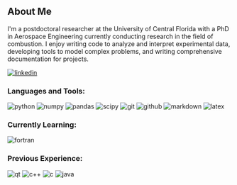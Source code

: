 ## About Me

I'm a postdoctoral researcher at the University of Central Florida with a PhD in Aerospace Engineering currently conducting research in the field of combustion. I enjoy writing code to analyze and interpret experimental data, developing tools to model complex problems, and writing comprehensive documentation for projects.

<a href="https://linkedin.com/in/cory-kinney/"><img src="https://img.shields.io/badge/contact%20me%20on%20Linkedin-0A66C2?style=for-the-badge&logo=linkedin&logoColor=white" alt="linkedin" /></a>



### Languages and Tools:

<div>
<img src="https://img.shields.io/badge/python-3670A0?style=for-the-badge&logo=python&logoColor=ffdd54" alt="python" />
<img src="https://img.shields.io/badge/numpy-%23013243.svg?style=for-the-badge&logo=numpy&logoColor=white" alt="numpy" />
<img src="https://img.shields.io/badge/pandas-%23150458.svg?style=for-the-badge&logo=pandas&logoColor=white" alt="pandas" />
<img src="https://img.shields.io/badge/SciPy-%230C55A5.svg?style=for-the-badge&logo=scipy&logoColor=%white" alt="scipy" />
<img src="https://img.shields.io/badge/Git-F05032?style=for-the-badge&logo=git&logoColor=white" alt="git" />
<img src="https://img.shields.io/badge/GitHub-100000?style=for-the-badge&logo=github&logoColor=white" alt="github" />
<img src="https://img.shields.io/badge/markdown-%23000000.svg?style=for-the-badge&logo=markdown&logoColor=white" alt="markdown" />
<img src="https://img.shields.io/badge/latex-%23008080.svg?style=for-the-badge&logo=latex&logoColor=white" alt="latex" />
</div>

### Currently Learning:
<div>
<img src="https://img.shields.io/badge/Fortran-%23734F96.svg?style=for-the-badge&logo=fortran&logoColor=white" alt="fortran" />
</div>

### Previous Experience: 

<div>
<img src="https://img.shields.io/badge/Qt-%23217346.svg?style=for-the-badge&logo=Qt&logoColor=white" alt="qt" />
<img src="https://img.shields.io/badge/c++-%2300599C.svg?style=for-the-badge&logo=c%2B%2B&logoColor=white" alt="c++" />
<img src="https://img.shields.io/badge/c-%2300599C.svg?style=for-the-badge&logo=c&logoColor=white" alt="c" />
<img src="https://img.shields.io/badge/java-%23ED8B00.svg?style=for-the-badge&logo=java&logoColor=white" alt="java" />
</div>
